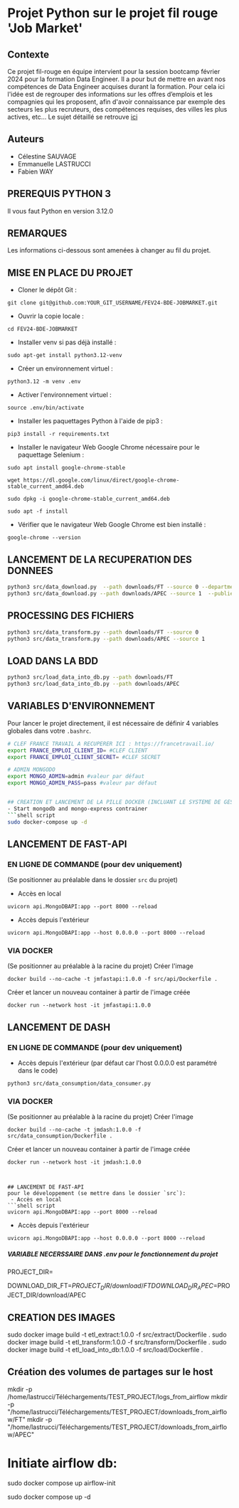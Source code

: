 # Projet Python sur le projet fil rouge 'Job Market'

## Contexte
Ce projet fil-rouge en équipe intervient pour la session bootcamp février 2024 pour la formation Data Engineer.
Il a pour but de mettre en avant nos compétences de Data Engineer acquises durant la formation.
Pour cela ici l'idée est de regrouper des informations sur les offres d’emplois et les compagnies qui les proposent, afin d'avoir connaissance par exemple des secteurs les plus recruteurs, des compétences requises, des villes les plus actives, etc…
Le sujet détaillé se retrouve [ici](https://docs.google.com/document/d/1qnaWpbtLlFnA8nhIDxVVE8HBoDjdrAvb0slaYhZHkEY/edit?usp=drive_web&ouid=110530579869330944922)

## Auteurs
- Célestine SAUVAGE
- Emmanuelle LASTRUCCI
- Fabien WAY

## PREREQUIS PYTHON 3
Il vous faut Python en version 3.12.0

## REMARQUES
Les informations ci-dessous sont amenées à changer au fil du projet.

## MISE EN PLACE DU PROJET

- Cloner le dépôt Git :
```shell script
git clone git@github.com:YOUR_GIT_USERNAME/FEV24-BDE-JOBMARKET.git
```

- Ouvrir la copie locale :
```shell script
cd FEV24-BDE-JOBMARKET
```

- Installer venv si pas déjà installé :
```shell script
sudo apt-get install python3.12-venv
```

- Créer un environnement virtuel :
```shell script
python3.12 -m venv .env 
```

- Activer l'environnement virtuel :
```shell script
source .env/bin/activate
```

- Installer les paquettages Python à l'aide de pip3 :
```shell script
pip3 install -r requirements.txt
```

- Installer le navigateur Web Google Chrome nécessaire pour le paquettage Selenium :
```shell script
sudo apt install google-chrome-stable
```
```shell script
wget https://dl.google.com/linux/direct/google-chrome-stable_current_amd64.deb
```
```shell script
sudo dpkg -i google-chrome-stable_current_amd64.deb
```
```shell script
sudo apt -f install
```

- Vérifier que le navigateur Web Google Chrome est bien installé :
```shell script
google-chrome --version
```

## LANCEMENT DE LA RECUPERATION DES DONNEES
```bash
python3 src/data_download.py  --path downloads/FT --source 0 --department 75  --publieeDepuis 1
python3 src/data_download.py --path downloads/APEC --source 1  --publieeDepuis jour
```

## PROCESSING DES FICHIERS
```bash
python3 src/data_transform.py --path downloads/FT --source 0  
python3 src/data_transform.py --path downloads/APEC --source 1
```

## LOAD DANS LA BDD
```bash
python3 src/load_data_into_db.py --path downloads/FT
python3 src/load_data_into_db.py --path downloads/APEC
```


## VARIABLES D'ENVIRONNEMENT
Pour lancer le projet directement, il est nécessaire de définir 4 variables globales dans votre `.bashrc`.
```bash
# CLEF FRANCE TRAVAIL A RECUPERER ICI : https://francetravail.io/
export FRANCE_EMPLOI_CLIENT_ID= #CLEF CLIENT
export FRANCE_EMPLOI_CLIENT_SECRET= #CLEF SECRET

# ADMIN MONGODO
export MONGO_ADMIN=admin #valeur par défaut 
export MONGO_ADMIN_PASS=pass #valeur par défaut 


## CREATION ET LANCEMENT DE LA PILLE DOCKER (INCLUANT LE SYSTEME DE GESTION DE BDD NOSQL MONGODB)
- Start mongodb and mongo-express contrainer
```shell script
sudo docker-compose up -d
```

## LANCEMENT DE FAST-API
### EN LIGNE DE COMMANDE (pour dev uniquement)
(Se positionner au préalable dans le dossier `src` du projet)
 - Accès en local 
```shell script
uvicorn api.MongoDBAPI:app --port 8000 --reload
```
- Accès depuis l'extérieur 
```shell script
uvicorn api.MongoDBAPI:app --host 0.0.0.0 --port 8000 --reload
```

### VIA DOCKER
(Se positionner au préalable à la racine du projet)
Créer l'image
```shell script
docker build --no-cache -t jmfastapi:1.0.0 -f src/api/Dockerfile .
```
Créer et lancer un nouveau container à partir de l'image créée
```shell script
docker run --network host -it jmfastapi:1.0.0
```

## LANCEMENT DE DASH
### EN LIGNE DE COMMANDE (pour dev uniquement)
 - Accès depuis l'extérieur (par défaut car l'host 0.0.0.0 est paramétré dans le code)
```shell script
python3 src/data_consumption/data_consumer.py
```

### VIA DOCKER
(Se positionner au préalable à la racine du projet)
Créer l'image
```shell script
docker build --no-cache -t jmdash:1.0.0 -f src/data_consumption/Dockerfile .
```
Créer et lancer un nouveau container à partir de l'image créée
```shell script
docker run --network host -it jmdash:1.0.0



## LANCEMENT DE FAST-API
pour le développement (se mettre dans le dossier `src`):
 - Accès en local 
```shell script
uvicorn api.MongoDBAPI:app --port 8000 --reload
```
- Accès depuis l'extérieur 
```shell script
uvicorn api.MongoDBAPI:app --host 0.0.0.0 --port 8000 --reload
```

##### VARIABLE NECERSSAIRE DANS .env pour le fonctionnement du projet
PROJECT_DIR=

DOWNLOAD_DIR_FT=$PROJECT_DIR/download/FT
DOWNLOAD_DIR_APEC=$PROJECT_DIR/download/APEC



## CREATION DES IMAGES
sudo docker image build -t etl_extract:1.0.0 -f src/extract/Dockerfile .
sudo docker image build -t etl_transform:1.0.0 -f src/transform/Dockerfile .
sudo docker image build -t etl_load_into_db:1.0.0 -f src/load/Dockerfile .

## Création des volumes de partages sur le host
mkdir -p /home/lastrucci/Téléchargements/TEST_PROJECT/logs_from_airflow
mkdir -p "/home/lastrucci/Téléchargements/TEST_PROJECT/downloads_from_airflow/FT"
mkdir -p "/home/lastrucci/Téléchargements/TEST_PROJECT/downloads_from_airflow/APEC"


# Initiate airflow db:
sudo docker compose up airflow-init
<!-- Run the docker compose -->
sudo docker compose up -d